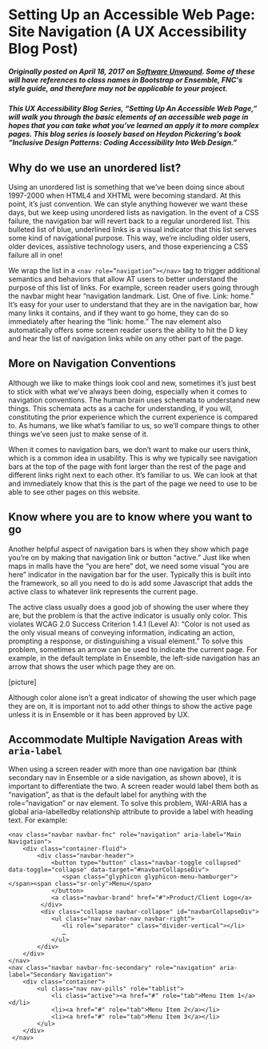 # Setting Up an Accessible Web Page: Site Navigation (A UX Accessibility Blog Post)
##### Originally posted on April 18, 2017 on [Software Unwound](https://softwareunwound.com/2017/04/18/setting-up-an-accessible-web-page-site-navigation-a-ux-accessibility-blog-post/). Some of these will have references to class names in Bootstrap or Ensemble, FNC's style guide, and therefore may not be applicable to your project.

##### This UX Accessibility Blog Series, “Setting Up An Accessible Web Page,” will walk you through the basic elements of an accessible web page in hopes that you can take what you’ve learned an apply it to more complex pages. This blog series is loosely based on Heydon Pickering’s book “Inclusive Design Patterns: Coding Accessibility Into Web Design.”

<h2>Why do we use an unordered list?</h2>
<p>Using an unordered list is something that we’ve been doing since about 1997-2000 when HTML4 and XHTML were becoming standard. At this point, it’s just convention. We can style anything however we want these days, but we keep using unordered lists as navigation. In the event of a CSS failure, the navigation bar will revert back to a regular unordered list. This bulleted list of blue, underlined links is a visual indicator that this list serves some kind of navigational purpose. This way, we’re including older users, older devices, assistive technology users, and those experiencing a CSS failure all in one!</p>
<p>We wrap the list in a <code>&lt;nav role=”navigation”&gt;&lt;/nav&gt;</code> tag to trigger additional semantics and behaviors that allow AT users to better understand the purpose of this list of links. For example, screen reader users going through the navbar might hear “navigation landmark. List. One of five. Link: home.” It’s easy for your user to understand that they are in the navigation bar, how many links it contains, and if they want to go home, they can do so immediately after hearing the “link: home.” The nav element also automatically offers some screen reader users the ability to hit the D key and hear the list of navigation links while on any other part of the page. </p>

<h2>More on Navigation Conventions</h2>
<p>Although we like to make things look cool and new, sometimes it’s just best to stick with what we’ve always been doing, especially when it comes to navigation conventions. The human brain uses schemata to understand new things. This schemata acts as a cache for understanding, if you will, constituting the prior experience which the current experience is compared to. As humans, we like what’s familiar to us, so we’ll compare things to other things we’ve seen just to make sense of it. </p>

<p>When it comes to navigation bars, we don’t want to make our users think, which is a common idea in usability. This is why we typically see navigation bars at the top of the page with font larger than the rest of the page and different links right next to each other. It’s familiar to us. We can look at that and immediately know that this is the part of the page we need to use to be able to see other pages on this website.</p>

<h2>Know where you are to know where you want to go</h2>
<p>Another helpful aspect of navigation bars is when they show which page you’re on by making that navigation link or button “active.” Just like when maps in malls have the “you are here” dot, we need some visual “you are here” indicator in the navigation bar for the user. Typically this is built into the framework, so all you need to do is add some Javascript that adds the active class to whatever link represents the current page. </p>
<p>The active class usually does a good job of showing the user where they are, but the problem is that the active indicator is usually only color. This violates WCAG 2.0 Success Criterion 1.4.1 (Level A): “Color is not used as the only visual means of conveying information, indicating an action, prompting a response, or distinguishing a visual element.” To solve this problem, sometimes an arrow can be used to indicate the current page. For example, in the default template in Ensemble, the left-side navigation has an arrow that shows the user which page they are on.</p>
[picture]
<p>Although color alone isn’t a great indicator of showing the user which page they are on, it is important not to add other things to show the active page unless it is in Ensemble or it has been approved by UX.</p>

<h2>Accommodate Multiple Navigation Areas with <code>aria-label</code></h2>
<p>When using a screen reader with more than one navigation bar (think secondary nav in Ensemble or a side navigation, as shown above), it is important to differentiate the two. A screen reader would label them both as “navigation”, as that is the default label for anything with the role=”navigation” or nav element. To solve this problem, WAI-ARIA has a global aria-labelledby relationship attribute to provide a label with heading text. For example:</p>
<pre><code>&lt;nav class="navbar navbar-fnc" role="navigation" aria-label="Main Navigation"&gt;
    &lt;div class="container-fluid"&gt;
        &lt;div class="navbar-header"&gt;
            &lt;button type="button" class="navbar-toggle collapsed" data-toggle="collapse" data-target="#navbarCollapseDiv"&gt;
               &lt;span class="glyphicon glyphicon-menu-hamburger"&gt;&lt;/span&gt;&lt;span class="sr-only"&gt;Menu&lt;/span&gt;
            &lt;/button&gt;
            &lt;a class="navbar-brand" href="#"&gt;Product/Client Logo&lt;/a&gt;
         &lt;/div&gt;
         &lt;div class="collapse navbar-collapse" id="navbarCollapseDiv"&gt;
            &lt;ul class="nav navbar-nav navbar-right"&gt;
               &lt;li role="separator" class="divider-vertical"&gt;&lt;/li&gt;
               …
            &lt;/ul&gt;
        &lt;/div&gt;
    &lt;/div&gt;
&lt;/nav&gt;
&lt;nav class="navbar navbar-fnc-secondary" role="navigation" aria-label="Secondary Navigation"&gt;
    &lt;div class="container"&gt;
        &lt;ul class="nav nav-pills" role="tablist"&gt;
            &lt;li class="active"&gt;&lt;a href="#" role="tab"&gt;Menu Item 1&lt;/a&gt;&lt;d/li&gt;
            &lt;li&gt;&lt;a href="#" role="tab"&gt;Menu Item 2&lt;/a&gt;&lt;/li&gt;
            &lt;li&gt;&lt;a href="#" role="tab"&gt;Menu Item 3&lt;/a&gt;&lt;/li&gt;
        &lt;/ul&gt;
    &lt;/div&gt;
 &lt;/nav&gt;
</code>
</pre>
